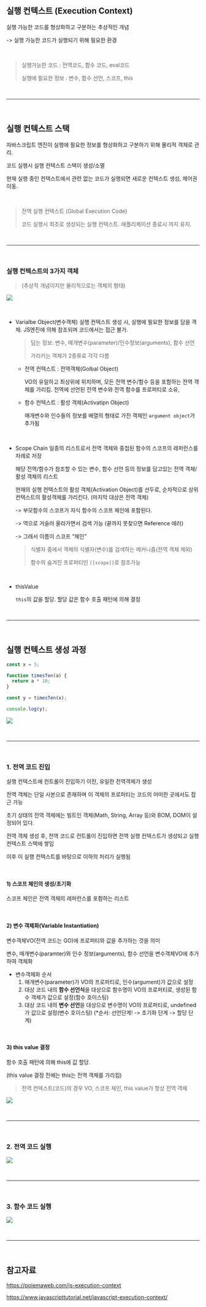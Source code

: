 ## 실행 컨텍스트 (Execution Context)

실행 가능한 코드를 형상화하고 구분하는 추상적인 개념

-> 실행 가능한 코드가 실행되기 위해 필요한 환경

<br/>

> 실행가능한 코드 : 전역코드, 함수 코드, eval코드
>
> 실행에 필요한 정보 : 변수, 함수 선언, 스코프, this

<br/>
<hr/>
<br/>

## 실행 컨텍스트 스택

자바스크립트 엔진이 실행에 필요한 정보를 형상화하고 구분하기 위해 물리적 객체로 관리.

코드 실행시 실행 컨텍스트 스택이 생성/소멸

현재 실행 중인 컨텍스트에서 관련 없는 코드가 실행되면 새로운 컨텍스트 생성, 제어권 이동.

<br/>

> 전역 실행 컨텍스트 (Global Execution Code)
>
> 코드 실행시 최초로 생성되는 실행 컨텍스트. 애플리케이션 종료시 까지 유지.

<br/>
<hr/>
<br/>

### 실행 컨텍스트의 3가지 객체

> (추상적 개념이지만 물리적으로는 객체의 형태)

![](https://images.velog.io/images/94chl/post/8c331740-4922-42c6-832e-2b0e19e7d68b/image.png)

<br/>

- Varialbe Object(변수객체)
  실행 컨텍스트 생성 시, 실행에 필요한 정보를 담을 객체. JS엔진에 의해 참조되며 코드에서는 접근 불가.

  > 담는 정보: 변수, 매개변수(parameter)/인수정보(arguments), 함수 선언
  >
  > 가리키는 객체가 2종류로 각각 다름

  - 전역 컨텍스트 : 전역객체(Golbal Object)

    VO의 유일하고 최상위에 위치하며, 모든 전역 변수/함수 등을 포함하는 전역 객체를 가리킴. 전역에 선언된 전역 변수와 전역 함수를 프로퍼티로 소유,

  - 함수 컨텍스트 : 활성 객체(Activatipn Object)

    매개변수와 인수들의 정보를 배열의 형태로 가진 객체인 `argument object`가 추가됨

<br/>

- Scope Chain
  일종의 리스트로서 전역 객체와 중첩된 함수의 스코프의 레퍼런스를 차례로 저장

  해당 전역/함수가 참조할 수 있는 변수, 함수 선언 등의 정보를 담고있는 전역 객체/활성 객체의 리스트

  현재의 실행 컨텍스트의 활성 객체(Activation Object)를 선두로, 순차적으로 상위 컨텍스트의 활성객체를 가리킨다. (마지막 대상은 전역 객체)

  -> 부모함수의 스코프가 자식 함수의 스코프 체인에 포함된다.

  -> 역으로 거슬러 올라가면서 검색 가능
  (끝까지 못찾으면 Reference 에러)

  -> 그래서 이름이 스코프 “체인”

  > 식별자 중에서 객체의 식별자(변수)를 검색하는 메커니즘(전역 객체 제외)
  >
  > 함수의 숨겨진 프로퍼티인 `[[scope]]`로 참조가능

<br/>

- thisValue

  `this`의 값을 할당. 할당 값은 함수 호출 패턴에 의해 결정

<br/>
<hr/>
<br/>

## 실행 컨텍스트 생성 과정

```javascript
const x = 5;

function timesTen(a) {
  return a * 10;
}

const y = timesTen(x);

console.log(y);
```

![](https://images.velog.io/images/94chl/post/20621285-d4c8-431d-afe2-3b7f3478c4c5/image.png)

<br/>
<hr/>
<br/>

### 1. 전역 코드 진입

실행 컨텍스트에 컨트롤이 진입하기 이전, 유일한 전역객체가 생성

전역 객체는 단일 사본으로 존재하며 이 객체의 프로퍼티는 코드의 어떠한 곳에서도 접근 가능

초기 상태의 전역 객체에는 빌트인 객체(Math, String, Array 등)와 BOM, DOM이 설정되어 있다.

전역 객체 생성 후, 전역 코드로 컨트롤이 진입하면 전역 실행 컨텍스트가 생성되고 실행 컨텍스트 스택에 쌓임

이후 이 실행 컨텍스트를 바탕으로 이하의 처리가 실행됨

<br/>

#### 1) 스코프 체인의 생성/초기화

스코프 체인은 전역 객체의 레퍼런스를 포함하는 리스트

<br/>

#### 2) 변수 객체화(Variable Instantiation)

변수객체VO(전역 코드는 GO)에 프로퍼티와 값을 추가하는 것을 의미

변수, 매개변수(paramter)와 인수 정보(arguments), 함수 선언을 변수객체VO에 추가하여 객체화

- 변수객체화 순서
  1. 매개변수(parameter)가 VO의 프로퍼티로, 인수(argument)가 값으로 설정
  2. 대상 코드 내의 **함수 선언식**을 대상으로 함수명이 VO의 프로퍼티로, 생성된 함수 객체가 값으로 설정(함수 호이스팅)
  3. 대상 코드 내의 **변수 선언**을 대상으로 변수명이 VO의 프로퍼티로, undefined가 값으로 설정(변수 호이스팅) (\*순서: 선언단계! -> 초기화 단계 -> 할당 단계)

<br/>

#### 3) this value 결정

함수 호출 패턴에 의해 this에 값 할당.

(this value 결정 전에는 this는 전역 객체를 가리킴)

> 전역 컨텍스트(코드)의 경우 VO, 스코프 체인, this value가 항상 전역 객체

![](https://images.velog.io/images/94chl/post/2fe6b754-d8c9-4e49-a0cf-e85a1ae51039/image.png)

<br/>
<hr/>
<br/>

### 2. 전역 코드 실행

![](https://images.velog.io/images/94chl/post/680fc614-1af3-4ddf-9b56-63415c2dade6/image.png)

<br/>
<hr/>
<br/>

### 3. 함수 코드 실행

![](https://images.velog.io/images/94chl/post/03d7467e-d735-43f3-b385-6c3af7070c7f/image.png)

<br/>
<hr/>
<br/>

## 참고자료

https://poiemaweb.com/js-execution-context

https://www.javascripttutorial.net/javascript-execution-context/
